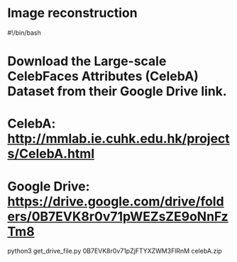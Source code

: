# Image reconstruction

#!/bin/bash
#
# Download the Large-scale CelebFaces Attributes (CelebA) Dataset from their Google Drive link.
#
# CelebA: http://mmlab.ie.cuhk.edu.hk/projects/CelebA.html
#
# Google Drive: https://drive.google.com/drive/folders/0B7EVK8r0v71pWEZsZE9oNnFzTm8

python3 get_drive_file.py 0B7EVK8r0v71pZjFTYXZWM3FlRnM celebA.zip
